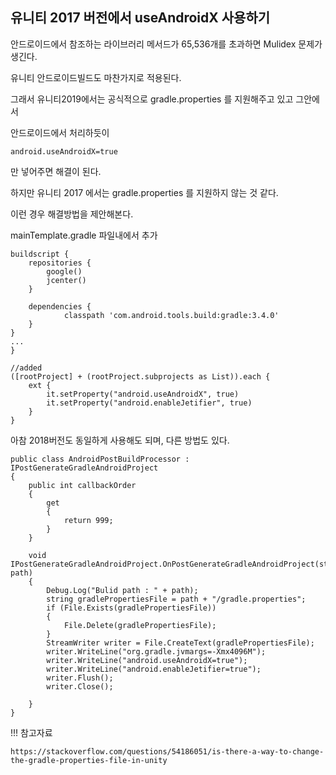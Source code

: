 ## 유니티 2017 버전에서 useAndroidX 사용하기

안드로이드에서 참조하는 라이브러리 메서드가 65,536개를 초과하면 Mulidex 문제가 생긴다.

유니티 안드로이드빌드도 마찬가지로 적용된다.



그래서 유니티2019에서는 공식적으로 gradle.properties 를 지원해주고 있고 그안에서

안드로이드에서 처리하듯이

```
android.useAndroidX=true
```

만 넣어주면 해결이 된다.



하지만 유니티 2017 에서는 gradle.properties 를 지원하지 않는 것 같다.

이런 경우 해결방법을 제안해본다.



mainTemplate.gradle 파일내에서 추가

```
buildscript {
	repositories {        
		google()
		jcenter()		
	}

	dependencies {
            classpath 'com.android.tools.build:gradle:3.4.0'
	}
}
...
}

//added
([rootProject] + (rootProject.subprojects as List)).each {
	ext {
		it.setProperty("android.useAndroidX", true)
		it.setProperty("android.enableJetifier", true)
	}
}
```



아참 2018버전도 동일하게 사용해도 되며, 다른 방법도 있다.

```
public class AndroidPostBuildProcessor : IPostGenerateGradleAndroidProject
{
    public int callbackOrder
    {
        get
        {
            return 999;
        }
    }

    void IPostGenerateGradleAndroidProject.OnPostGenerateGradleAndroidProject(string path)
    {
        Debug.Log("Bulid path : " + path);
        string gradlePropertiesFile = path + "/gradle.properties";
        if (File.Exists(gradlePropertiesFile))
        {
            File.Delete(gradlePropertiesFile);
        }
        StreamWriter writer = File.CreateText(gradlePropertiesFile);
        writer.WriteLine("org.gradle.jvmargs=-Xmx4096M");
        writer.WriteLine("android.useAndroidX=true");
        writer.WriteLine("android.enableJetifier=true");
        writer.Flush();
        writer.Close();

    }
}
```

!!! 참고자료

    https://stackoverflow.com/questions/54186051/is-there-a-way-to-change-the-gradle-properties-file-in-unity
